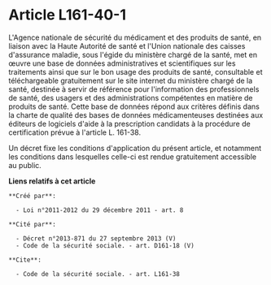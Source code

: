 # Article L161-40-1

L'Agence nationale de sécurité du médicament et des produits de santé, en liaison avec la Haute Autorité de santé et l'Union
nationale des caisses d'assurance maladie, sous l'égide du ministère chargé de la santé, met en œuvre une base de données
administratives et scientifiques sur les traitements ainsi que sur le bon usage des produits de santé, consultable et
téléchargeable gratuitement sur le site internet du ministère chargé de la santé, destinée à servir de référence pour
l'information des professionnels de santé, des usagers et des administrations compétentes en matière de produits de santé.
Cette base de données répond aux critères définis dans la charte de qualité des bases de données médicamenteuses destinées
aux éditeurs de logiciels d'aide à la prescription candidats à la procédure de certification prévue à l'article L. 161-38. 

Un décret fixe les conditions d'application du présent article, et notamment les conditions dans lesquelles celle-ci est
rendue gratuitement accessible au public.

**Liens relatifs à cet article**

	**Créé par**:

	  - Loi n°2011-2012 du 29 décembre 2011 - art. 8

	**Cité par**:

	  - Décret n°2013-871 du 27 septembre 2013 (V)
	  - Code de la sécurité sociale. - art. D161-18 (V)

	**Cite**:

	  - Code de la sécurité sociale. - art. L161-38
